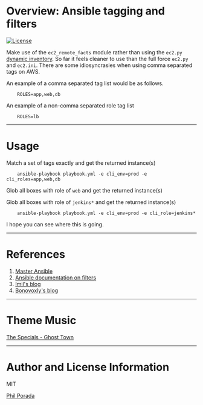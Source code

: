 # Overview: Ansible tagging and filters
[![License](https://img.shields.io/badge/license-MIT-brightgreen.svg)](LICENSE)

Make use of the `ec2_remote_facts` module rather than using the `ec2.py` [dynamic inventory](https://aws.amazon.com/blogs/apn/getting-started-with-ansible-and-dynamic-amazon-ec2-inventory-management/). So far it feels cleaner to use than the full force `ec2.py` and `ec2.ini`. There are some idiosyncrasies when using comma separated tags on AWS.

An example of a comma separated tag list would be as follows.

        ROLES=app,web,db

An example of a non-comma separated role tag list

        ROLES=lb

- - - -
# Usage

Match a set of tags exactly and get the returned instance(s)

        ansible-playbook playbook.yml -e cli_env=prod -e cli_roles=app,web,db

Glob all boxes with role of `web` and get the returned instance(s)

Glob all boxes with role of `jenkins*` and get the returned instance(s)

        ansible-playbook playbook.yml -e cli_env=prod -e cli_role=jenkins*

I hope you can see where this is going.

- - - -
# References

1. [Master Ansible](https://books.google.com/books?id=bvSoCwAAQBAJ&pg=PA67&lpg=PA67&dq=ansible+nested+filters&source=bl&ots=Nfj9uX6i84&sig=eLmypWMp8ZVLbKkZVFJbZtdDi8w&hl=en&sa=X&ved=0ahUKEwjuhdKmpMrQAhVs5IMKHdhCDa44FBDoAQgaMAA#v=onepage&q=ansible%20nested%20filters&f=false)
1. [Ansible documentation on filters](http://docs.ansible.com/ansible/playbooks_filters.html)
1. [Imil's blog](https://imil.net/blog/2016/08/05/Ansible_and_AWS_ASG/)
1. [Bonovoxly's blog](https://bonovoxly.github.io/2016-02-11-ansible-stuffs-ec2_remote_facts_instead_of_ec2_py)

- - - -
# Theme Music

[The Specials - Ghost Town](https://www.youtube.com/watch?v=jqZ8428GSrI)

- - - -
# Author and License Information

MIT

[Phil Porada](http://philporada.com)
